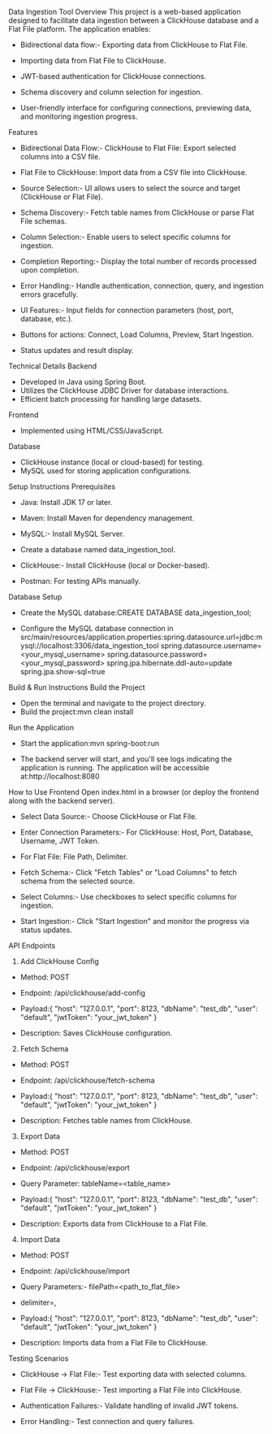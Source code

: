 Data Ingestion Tool
Overview
This project is a web-based application designed to facilitate data ingestion between a ClickHouse database and a Flat File platform. The application enables:
- Bidirectional data flow:- Exporting data from ClickHouse to Flat File.
- Importing data from Flat File to ClickHouse.

- JWT-based authentication for ClickHouse connections.
- Schema discovery and column selection for ingestion.
- User-friendly interface for configuring connections, previewing data, and monitoring ingestion progress.


Features
- Bidirectional Data Flow:- ClickHouse to Flat File: Export selected columns into a CSV file.
- Flat File to ClickHouse: Import data from a CSV file into ClickHouse.

- Source Selection:- UI allows users to select the source and target (ClickHouse or Flat File).

- Schema Discovery:- Fetch table names from ClickHouse or parse Flat File schemas.

- Column Selection:- Enable users to select specific columns for ingestion.

- Completion Reporting:- Display the total number of records processed upon completion.

- Error Handling:- Handle authentication, connection, query, and ingestion errors gracefully.

- UI Features:- Input fields for connection parameters (host, port, database, etc.).
- Buttons for actions: Connect, Load Columns, Preview, Start Ingestion.
- Status updates and result display.

Technical Details
Backend
- Developed in Java using Spring Boot.
- Utilizes the ClickHouse JDBC Driver for database interactions.
- Efficient batch processing for handling large datasets.

Frontend
- Implemented using HTML/CSS/JavaScript.

Database
- ClickHouse instance (local or cloud-based) for testing.
- MySQL used for storing application configurations.


Setup Instructions
Prerequisites
- Java: Install JDK 17 or later.
- Maven: Install Maven for dependency management.
- MySQL:- Install MySQL Server.
- Create a database named data_ingestion_tool.

- ClickHouse:- Install ClickHouse (local or Docker-based).

- Postman: For testing APIs manually.

Database Setup
- Create the MySQL database:CREATE DATABASE data_ingestion_tool;

- Configure the MySQL database connection in src/main/resources/application.properties:spring.datasource.url=jdbc:mysql://localhost:3306/data_ingestion_tool
spring.datasource.username=<your_mysql_username>
spring.datasource.password=<your_mysql_password>
spring.jpa.hibernate.ddl-auto=update
spring.jpa.show-sql=true



Build & Run Instructions
Build the Project
- Open the terminal and navigate to the project directory.
- Build the project:mvn clean install


Run the Application
- Start the application:mvn spring-boot:run

- The backend server will start, and you'll see logs indicating the application is running. The application will be accessible at:http://localhost:8080



How to Use
Frontend
Open index.html in a browser (or deploy the frontend along with the backend server).
- Select Data Source:- Choose ClickHouse or Flat File.

- Enter Connection Parameters:- For ClickHouse: Host, Port, Database, Username, JWT Token.
- For Flat File: File Path, Delimiter.

- Fetch Schema:- Click "Fetch Tables" or "Load Columns" to fetch schema from the selected source.

- Select Columns:- Use checkboxes to select specific columns for ingestion.

- Start Ingestion:- Click "Start Ingestion" and monitor the progress via status updates.



API Endpoints
1. Add ClickHouse Config
- Method: POST
- Endpoint: /api/clickhouse/add-config
- Payload:{
    "host": "127.0.0.1",
    "port": 8123,
    "dbName": "test_db",
    "user": "default",
    "jwtToken": "your_jwt_token"
}

- Description: Saves ClickHouse configuration.

2. Fetch Schema
- Method: POST
- Endpoint: /api/clickhouse/fetch-schema
- Payload:{
    "host": "127.0.0.1",
    "port": 8123,
    "dbName": "test_db",
    "user": "default",
    "jwtToken": "your_jwt_token"
}

- Description: Fetches table names from ClickHouse.

3. Export Data
- Method: POST
- Endpoint: /api/clickhouse/export
- Query Parameter: tableName=<table_name>
- Payload:{
    "host": "127.0.0.1",
    "port": 8123,
    "dbName": "test_db",
    "user": "default",
    "jwtToken": "your_jwt_token"
}

- Description: Exports data from ClickHouse to a Flat File.

4. Import Data
- Method: POST
- Endpoint: /api/clickhouse/import
- Query Parameters:- filePath=<path_to_flat_file>
- delimiter=,

- Payload:{
    "host": "127.0.0.1",
    "port": 8123,
    "dbName": "test_db",
    "user": "default",
    "jwtToken": "your_jwt_token"
}

- Description: Imports data from a Flat File to ClickHouse.


Testing Scenarios
- ClickHouse → Flat File:- Test exporting data with selected columns.

- Flat File → ClickHouse:- Test importing a Flat File into ClickHouse.

- Authentication Failures:- Validate handling of invalid JWT tokens.

- Error Handling:- Test connection and query failures.
